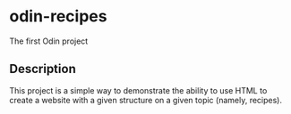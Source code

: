 # odin-recipes
The first Odin project

## Description
This project is a simple way to demonstrate the ability to use HTML to create a website with a given structure on a given topic (namely, recipes).